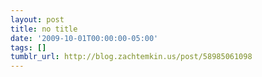 ```yaml
---
layout: post
title: no title
date: '2009-10-01T00:00:00-05:00'
tags: []
tumblr_url: http://blog.zachtemkin.us/post/58985061098
---
```

